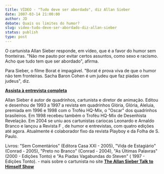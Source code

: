 ```yaml
---
title: VÍDEO - "Tudo deve ser abordado", diz Allan Sieber 
date: 2007-03-14 21:00:00
author: JD
debate: Quais os limites do humor?
slug: video-tudo-deve-ser-abordado-diz-allan-sieber
status: publish 
type: post
---
```


O cartunista Allan Sieber responde, em vídeo, que é a favor do humor sem fronteiras. "Não me pauto por evitar certos assuntos, como sexo e racismo. Acho que tudo tem que ser abordado", afirma.  
  
Para Sieber, o filme Borat é impagável. "Borat é prova viva de que o humor não tem fronteiras. Sacha Baron Cohen é um judeu que faz piadas com judeus", diz.  
  
**[Assista à entrevista completa](http://www.youtube.com/watch?v=27J9kCt3uLQ)**


Allan Sieber é autor de quadrinhos, cartunista e diretor de animação. Editou e desenhou de 1993 a 1997 a revista em quadrinhos Glória, Glória, Aleluia, premiada em 1996 e 1998 com o Troféu HQ-Mix, o "Oscar" dos quadrinhos brasileiros. Em 1998 recebeu também o Troféu HQ-Mix de Desenhista Revelação. Em 2004 se uniu aos cartunistas cariocas Leonardo e Arnaldo Branco e lançou a Revista F , de humor e entrevistas, com quatro edições até agora. Atualmente é colaborador fixo da revista Playboy e da Folha de S. Paulo.


Livros: "Sem Comentários" (Editora Casa XXI - 2005), "Vida de Estagiário" (Conrad - 2005), "Preto no Branco" (Conrad - 2004), "As Últimas Palavras" (2000 - Edições Tonto) e "As Piadas Vagabundas do Steven" ( 1997 - Edições Tonto). - mais sobre o cartunista no site [**The Allan Sieber Talk to Himself Show**](http://www2.uol.com.br/allansieber/cartuns.htm)  



